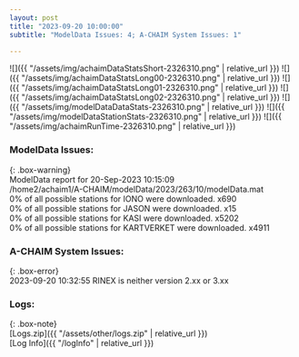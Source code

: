 ```yaml
---
layout: post
title: "2023-09-20 10:00:00"
subtitle: "ModelData Issues: 4; A-CHAIM System Issues: 1"

---
```


![]({{ "/assets/img/achaimDataStatsShort-2326310.png" | relative_url }})
![]({{ "/assets/img/achaimDataStatsLong00-2326310.png" | relative_url }})
![]({{ "/assets/img/achaimDataStatsLong01-2326310.png" | relative_url }})
![]({{ "/assets/img/achaimDataStatsLong02-2326310.png" | relative_url }})
![]({{ "/assets/img/modelDataDataStats-2326310.png" | relative_url }})
![]({{ "/assets/img/modelDataStationStats-2326310.png" | relative_url }})
![]({{ "/assets/img/achaimRunTime-2326310.png" | relative_url }})


### ModelData Issues:  
  
{: .box-warning}  
 ModelData report for 20-Sep-2023 10:15:09   
 /home2/achaim1/A-CHAIM/modelData/2023/263/10/modelData.mat   
 0% of all possible stations for IONO were downloaded. x690   
 0% of all possible stations for JASON were downloaded. x15   
 0% of all possible stations for KASI were downloaded. x5202   
 0% of all possible stations for KARTVERKET were downloaded. x4911   
  
### A-CHAIM System Issues:  
  
{: .box-error}  
2023-09-20 10:32:55 RINEX is neither version 2.xx or 3.xx  

### Logs:  
  
{: .box-note}  
[Logs.zip]({{ "/assets/other/logs.zip" | relative_url }})  
[Log Info]({{ "/logInfo" | relative_url }})  
